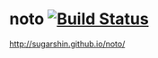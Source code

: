 # noto [![Build Status][travis-image]][travis-url]

http://sugarshin.github.io/noto/

[travis-image]: http://img.shields.io/travis/sugarshin/noto/master.svg?branch=master
[travis-url]: https://travis-ci.org/sugarshin/noto
